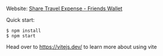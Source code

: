 
Website: [Share Travel Expense - Friends Wallet](https://friendswallet.netlify.app/)

Quick start:

```
$ npm install
$ npm start
````

Head over to https://vitejs.dev/ to learn more about using vite

